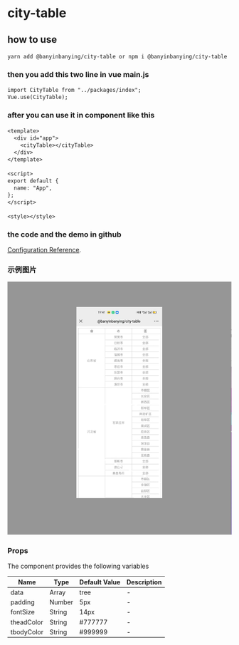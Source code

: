 # city-table

## how to use

```
yarn add @banyinbanying/city-table or npm i @banyinbanying/city-table
```

### then you add this two line in vue main.js

```
import CityTable from "../packages/index";
Vue.use(CityTable);
```

### after you can use it in component like this

```
<template>
  <div id="app">
    <cityTable></cityTable>
  </div>
</template>

<script>
export default {
  name: "App",
};
</script>

<style></style>

```

### the code and the demo in github

[Configuration Reference](https://github.com/zhaochengxian/cityTable).

### 示例图片

![image](https://github.com/zhaochengxian/cityTable/blob/ed34324f231525380e7e2059d08d4ef46ec711bd/examples/assets/demo-img.jpeg)

### Props

The component provides the following variables

| Name       | Type   | Default Value | Description |
| ---------- | ------ | ------------- | ----------- |
| data       | Array  | tree          | -           |
| padding    | Number | 5px           | -           |
| fontSize   | String | 14px          | -           |
| theadColor | String | #777777       | -           |
| tbodyColor | String | #999999       | -           |
